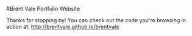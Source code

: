 #Brent Vale Portfolio Website

Thanks for stopping by!  You can check out the code you're browsing in action at: http://brentvale.github.io/brentvale
